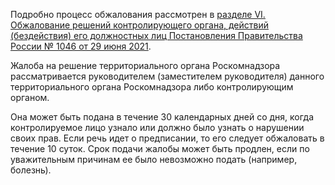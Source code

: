 Подробно процесс обжалования рассмотрен в [разделе VI. Обжалование решений контролирующего органа, действий (бездействия) его должностных лиц Постановления Правительства России № 1046 от 29 июня 2021](https://www.consultant.ru/document/cons_doc_LAW_388756/63f02ae2592ae3c4de58e0cd88e1e77fb5cb4958/).

Жалоба на решение территориального органа Роскомнадзора рассматривается руководителем (заместителем руководителя) данного территориального органа Роскомнадзора либо контролирующим органом.

Она может быть подана в течение 30 календарных дней со дня, когда контролируемое лицо узнало или должно было узнать о нарушении своих прав. Если речь идет о предписании, то его следует обжаловать в течение 10 суток. Срок подачи жалобы может быть продлен, если по уважительным причинам ее было невозможно подать (например, болезнь).
